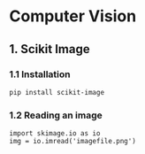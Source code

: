# Computer Vision

## 1. Scikit Image

### 1.1 Installation

```bash
pip install scikit-image
```

### 1.2 Reading an image

```
import skimage.io as io
img = io.imread('imagefile.png')
```
